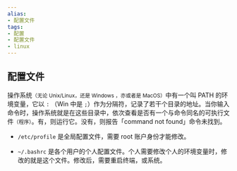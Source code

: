 ```yaml
---
alias: 
- 配置文件
tags: 
- 配置
- 配置文件
- linux 
---
```


## 配置文件

操作系统<small>（无论 Unix/Linux，还是 Windows ，亦或者是 MacOS）</small>中有一个叫 PATH 的环境变量，它以 `:` （Win 中是 `;`）作为分隔符，记录了若干个目录的地址。当你输入命令时，操作系统就是在这些目录中，依次查看是否有一个与命令同名的可执行文件<small>（程序）</small>。有，则运行它。没有，则报告「command not found」命令未找到。

- `/etc/profile` 是全局配置文件，需要 root 账户身份才能修改。

- `~/.bashrc` 是各个用户的个人配置文件。个人需要修改个人的环境变量时，修改的就是这个文件。修改后，需要重启终端，或系统。

